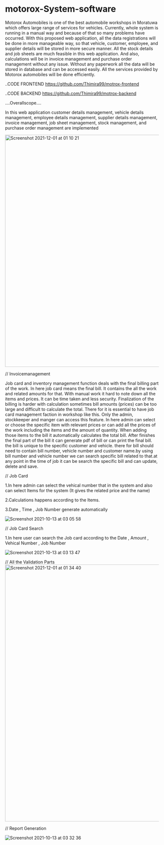 # motorox-System-software
Motorox Automobiles is one of the best automobile workshops in Moratuwa which offers large range of services for vehicles. Currently, whole system is running in a manual way and because of that so many problems have occurred. With this proposed web application, all the data registrations will be done in more manageable way, so that vehicle, customer, employee, and supplier details will be stored in more secure manner. All the stock details and job sheets are much feasible in this web application. And also, calculations will be in invoice management and purchase order management without any issue. Without any paperwork all the data will be stored in database and can be accessed easily. All the services provided by Motorox automobiles will be done efficiently.

..CODE FRONTEND
https://github.com/Thimira99/motrox-frontend

..CODE BACKEND
https://github.com/Thimira99/motrox-backend


....Overallscope....

In this web application customer details management, vehicle details management, employee details management, supplier details management, invoice management, job sheet management, stock management, and purchase order management are implemented

<img width="760" alt="Screenshot 2021-12-01 at 01 10 21" src="https://user-images.githubusercontent.com/82136162/144116221-735bf56c-fab0-40eb-8f67-ccba4bbe6e5f.png">

// Invoicemanagement

Job card and inventory management function deals with the final billing part of the work. In here job card means the final bill. It contains the all the work and related amounts for that. With manual work it hard to note down all the items and prices. It can be time taken and less security. Finalization of the billing is harder with calculation sometimes bill amounts (prices) can be too large and difficult to calculate the total. There for it is essential to have job card management faction in workshop like this.
Only the admin, stockkeeper and manger can access this feature. In here admin can select or choose the specific item with relevant prices or can add all the prices of the work including the items and the amount of quantity. When adding those items to the bill it automatically calculates the total bill. After finishes the final part of the bill it can generate pdf of bill or can print the final bill. the bill is unique to the specific customer and vehicle. there for bill should need to contain bill number, vehicle number and customer name.by using bill number and vehicle number we can search specific bill related to that.at any point in the time of job it can be search the specific bill and can update, delete and save.

// Job Card

1.In here admin can select the vehical number that in the system and also can select Items for the system (It gives the related price and the name)
 
2.Calculations happens according to the Items.

3.Date , Time , Job Number generate automatically


![Screenshot 2021-10-13 at 03 05 58](https://user-images.githubusercontent.com/82136162/144116523-ae505b67-2d38-403c-843e-e4b8ea29b2ab.png)

// Job Card Search 


1.In here user can search the Job card according to the Date , Amount , Vehical Number , Job Number

![Screenshot 2021-10-13 at 03 13 47](https://user-images.githubusercontent.com/82136162/144118157-2dc5a9a7-e519-4245-865c-1c7242fc0e36.png)

// All the Validation Parts
<img width="841" alt="Screenshot 2021-12-01 at 01 34 40" src="https://user-images.githubusercontent.com/82136162/144119736-524aa7af-ecf6-4e04-b6e8-1fc7ddf0c2c1.png">


// Report Generation

![Screenshot 2021-10-13 at 03 32 36](https://user-images.githubusercontent.com/82136162/144120021-2e42819b-359a-411b-b3f0-51cbe80971dc.png)



